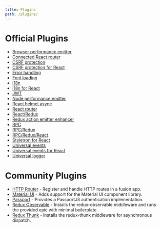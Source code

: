 ```yaml
---
title: Plugins
path: /plugins/
---
```


# Official Plugins

* [Browser performance emitter](/api/fusion-plugin-browser-performance-emitter)
* [Connected React router](/api/fusion-plugin-connected-react-router)
* [CSRF protection](/api/fusion-plugin-csrf-protection)
* [CSRF protection for React](/api/fusion-plugin-csrf-protection-react)
* [Error handling](/api/fusion-plugin-error-handling)
* [Font loading](/api/fusion-plugin-font-loader-react)
* [i18n](/api/fusion-plugin-i18n)
* [i18n for React](/api/fusion-plugin-i18n-react)
* [JWT](/api/fusion-plugin-jwt)
* [Node performance emitter](/api/fusion-plugin-node-performance-emitter)
* [React helmet async](/api/fusion-plugin-react-helmet-async)
* [React router](/api/fusion-plugin-react-router)
* [React/Redux](/api/fusion-plugin-react-redux)
* [Redux action emitter enhancer](/api/fusion-plugin-redux-action-emitter-enhancer)
* [RPC](/api/fusion-plugin-rpc)
* [RPC/Redux](/api/fusion-rpc-redux)
* [RPC/Redux/React](/api/fusion-plugin-rpc-redux-react)
* [Styletron for React](/api/fusion-plugin-styletron-react)
* [Universal events](/api/fusion-plugin-universal-events)
* [Universal events for React](/api/fusion-plugin-universal-events-react)
* [Universal logger](/api/fusion-plugin-universal-logger)

# Community Plugins

* <a target="_blank" href="https://github.com/mrmuhammadali/fusion-plugin-http-router">HTTP Router</a> - Register and handle HTTP routes in a fusion app.
* <a target="_blank" href="https://github.com/IcculusC/fusion-plugin-material-ui">Material UI</a> - Adds support for the Material UI component library.
* <a target="_blank" href="https://github.com/Morphexe/fusion-plugin-passport">Passport</a> - Provides a PassportJS authentication implementation.
* <a target="_blank" href="https://github.com/IcculusC/fusion-plugin-redux-observable">Redux Observable</a> - Installs the redux-observable middleware and runs the provided epic with minimal boilerplate.
* <a target="_blank" href="https://github.com/IcculusC/fusion-plugin-redux-thunk">Redux Thunk</a> - Installs the redux-thunk middleware for asynchronous dispatch.

